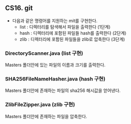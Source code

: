 ## CS16. git

- 다음과 같은 명령어를 지원하는 mit를 구현한다.
  - list : 디렉터리를 탐색해서 파일을 출력한다 (1단계)
  - hash : 디렉터리에 포함된 파일들 hash를 출력한다 (2단계)
  - zlib : 디렉터리에 포함된 파일들을 zlib로 압축한다 (3단계)

### DirectoryScanner.java (list 구현)

Masters 폴더안에 있는 파일의 이름과 크기를 출력한다.

### SHA256FileNameHasher.java (hash 구현)

Masters 폴더안에 존재하는 파일의 sha256 해시값을 얻어낸다.

### ZlibFileZipper.java (zlib 구현)

Masters 폴더안에 존재하는 파일을 압축한다.